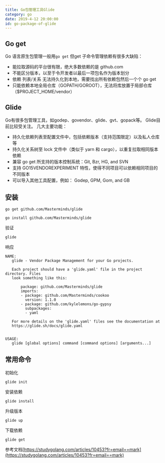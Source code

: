 ```yaml
---
title: Go包管理工具Glide
category: go
date: 2019-4-12 20:00:00
id: go-package-of-glide
---
```


## Go get
Go 语言原生包管理一般用`go get`
但get 子命令管理依赖有很多大缺陷：
- 能拉取源码的平台很有限，绝大多数依赖的是 github.com
- 不能区分版本，以至于令开发者以最后一项包名作为版本划分
- 依赖 列表/关系 无法持久化到本地，需要找出所有依赖包然后一个个 go get
- 只能依赖本地全局仓库（GOPATH/GOROOT），无法将库放置于局部仓库（$PROJECT_HOME/vendor）

## Glide
Go有很多包管理工具，如godep、govendor、glide、gvt、gopack等。
Glide目前比较受关注。 几大主要功能：
- 持久化依赖列表至配置文件中，包括依赖版本（支持范围限定）以及私人仓库等
- 持久化关系树至 lock 文件中（类似于 yarn 和 cargo），以重复拉取相同版本依赖
- 兼容 go get 所支持的版本控制系统：Git, Bzr, HG, and SVN
- 支持 GO15VENDOREXPERIMENT 特性，使得不同项目可以依赖相同项目的不同版本
- 可以导入其他工具配置，例如： Godep, GPM, Gom, and GB

## 安装
```
go get github.com/Masterminds/glide

go install github.com/Masterminds/glide
```
验证
```
glide
```
响应
```
NAME:
   glide - Vendor Package Management for your Go projects.

   Each project should have a 'glide.yaml' file in the project directory. Files
   look something like this:

       package: github.com/Masterminds/glide
       imports:
       - package: github.com/Masterminds/cookoo
         version: 1.1.0
       - package: github.com/kylelemons/go-gypsy
         subpackages:
         - yaml

   For more details on the 'glide.yaml' files see the documentation at
   https://glide.sh/docs/glide.yaml


USAGE:
   glide [global options] command [command options] [arguments...]

```

## 常用命令
初始化
```
glide init
```

安装依赖
```
glide install
```

升级版本
```
glide up
```

下载依赖
```
glide get
```

参考文档[https://studygolang.com/articles/10453?fr=email==mark](https://studygolang.com/articles/10453?fr=email==mark)